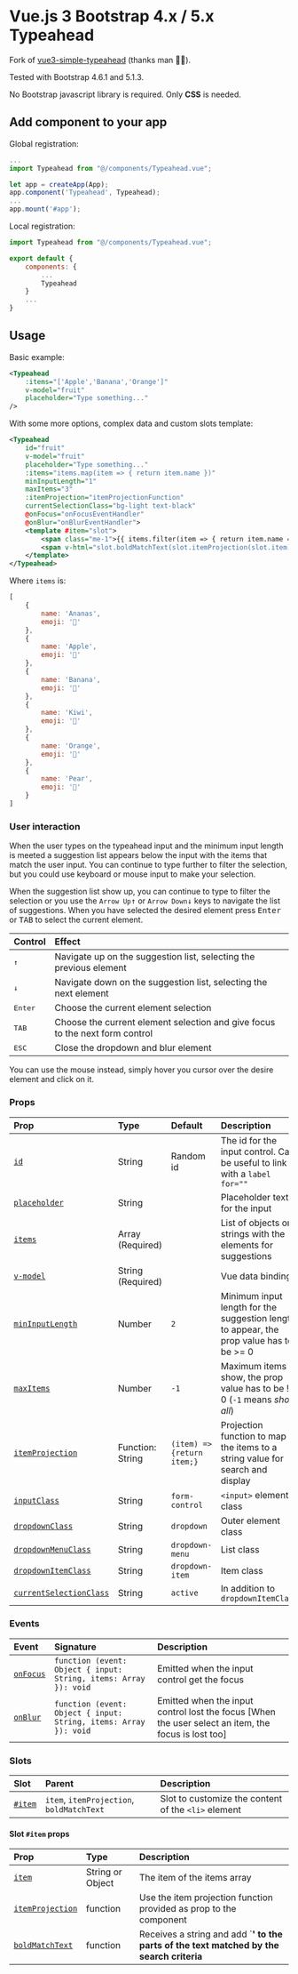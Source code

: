 # Vue.js 3 Bootstrap 4.x / 5.x Typeahead

Fork of [vue3-simple-typeahead](https://github.com/frikinside/vue3-simple-typeahead) (thanks man 👍🏻).

Tested with Bootstrap 4.6.1 and 5.1.3.

No Bootstrap javascript library is required. Only **CSS** is needed.

## Add component to your app

Global registration:

```javascript
...
import Typeahead from "@/components/Typeahead.vue";

let app = createApp(App);
app.component('Typeahead', Typeahead);
...
app.mount('#app');
```

Local registration:

```javascript
import Typeahead from "@/components/Typeahead.vue";

export default {
	components: {
		...
		Typeahead
	}
	...
}
```

## Usage

Basic example:

```xml
<Typeahead
	:items="['Apple','Banana','Orange']"
	v-model="fruit"
	placeholder="Type something..."
/>
```

With some more options, complex data and custom slots template:

```xml
<Typeahead
	id="fruit"
	v-model="fruit"
	placeholder="Type something..."
	:items="items.map(item => { return item.name })"
	minInputLength="1"
	maxItems="3"
	:itemProjection="itemProjectionFunction"
	currentSelectionClass="bg-light text-black"
	@onFocus="onFocusEventHandler"
	@onBlur="onBlurEventHandler">
	<template #item="slot">
		<span class="me-1">{{ items.filter(item => { return item.name == slot.item }).at(0).emoji }}</span>
		<span v-html="slot.boldMatchText(slot.itemProjection(slot.item))"></span>
	</template>
</Typeahead>
```

Where `items` is:
```javascript
[
	{
		name: 'Ananas',
		emoji: '🍍'
	},
	{
		name: 'Apple',
		emoji: '🍎'
	},
	{
		name: 'Banana',
		emoji: '🍌'
	},
	{
		name: 'Kiwi',
		emoji: '🥝'
	},
	{
		name: 'Orange',
		emoji: '🍊'
	},
	{
		name: 'Pear',
		emoji: '🍐'
	}
]
```

### User interaction

When the user types on the typeahead input and the minimum input length is meeted a suggestion list appears below the input with the items that match the user input.
You can continue to type further to filter the selection, but you could use keyboard or mouse input to make your selection.

When the suggestion list show up, you can continue to type to filter the selection or you use the `Arrow Up`<kbd>↑</kbd> or `Arrow Down`<kbd>↓</kbd> keys to navigate the list of suggestions. When you have selected the desired element press <kbd>Enter</kbd> or <kbd>TAB</kbd> to select the current element.

| Control          | Effect                                                                       |
| :--------------- | :--------------------------------------------------------------------------- |
| <kbd>↑</kbd>     | Navigate up on the suggestion list, selecting the previous element           |
| <kbd>↓</kbd>     | Navigate down on the suggestion list, selecting the next element             |
| <kbd>Enter</kbd> | Choose the current element selection                                         |
| <kbd>TAB</kbd>   | Choose the current element selection and give focus to the next form control |
| <kbd>ESC</kbd>   | Close the dropdown and blur element                                          |

You can use the mouse instead, simply hover you cursor over the desire element and click on it.

### Props

| Prop                                              | Type              | Default                    | Description                                                                             |
| :------------------------------------------------ | :---------------- | :------------------------- | :-------------------------------------------------------------------------------------- |
| [`id`](#id)                                       | String            | Random id                  | The id for the input control. Can be useful to link with a `label for=""`               |
| [`placeholder`](#placeholder)                     | String            |                            | Placeholder text for the input                                                          |
| [`items`](#items)                                 | Array (Required)  |                            | List of objects or strings with the elements for suggestions                            |
| [`v-model`](#v-model)                             | String (Required) |                            | Vue data binding                                                                        |
| [`minInputLength`](#minInputLength)               | Number            | `2`                        | Minimum input length for the suggestion length to appear, the prop value has to be >= 0 |
| [`maxItems`](#maxItems)                           | Number            | `-1`                       | Maximum items to show, the prop value has to be != 0 (`-1` means _show all_)            |
| [`itemProjection`](#itemProjection)               | Function: String  | `(item) => {return item;}` | Projection function to map the items to a string value for search and display           |
| [`inputClass`](#inputClass)                       | String            | `form-control`             | `<input>` element class                                                                 |
| [`dropdownClass`](#dropdownClass)                 | String            | `dropdown`                 | Outer element class                                                                     |
| [`dropdownMenuClass`](#dropdownMenuClass)         | String            | `dropdown-menu`            | List class                                                                              |
| [`dropdownItemClass`](#dropdownItemClass)         | String            | `dropdown-item`            | Item class                                                                              |
| [`currentSelectionClass`](#currentSelectionClass) | String            | `active`                   | In addition to `dropdownItemClass`                                                      |


### Events

| Event                       | Signature                                                        | Description                                                                                         |
| :-------------------------- | :--------------------------------------------------------------- | :-------------------------------------------------------------------------------------------------- |
| [`onFocus`](#onFocus)       | `function (event: Object { input: String, items: Array }): void` | Emitted when the input control get the focus                                                        |
| [`onBlur`](#onBlur)         | `function (event: Object { input: String, items: Array }): void` | Emitted when the input control lost the focus [When the user select an item, the focus is lost too] |

### Slots

| Slot             | Parent                                    | Description                                         |
| :--------------- | :---------------------------------------- | :-------------------------------------------------- |
| [`#item`](#item) | `item`, `itemProjection`, `boldMatchText` | Slot to customize the content of the `<li>` element |

#### Slot `#item` props

| Prop                                | Type             | Description                                                                                  |
| :---------------------------------- | :--------------- | :------------------------------------------------------------------------------------------- |
| [`item`](#item)                     | String or Object | The item of the items array                                                                  |
| [`itemProjection`](#itemProjection) | function         | Use the item projection function provided as prop to the component                           |
| [`boldMatchText`](#boldMatchText)   | function         | Receives a string and add `<strong>' to the parts of the text matched by the search criteria |
